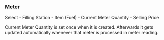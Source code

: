 ### Meter

Select
    - Filling Station
    - Item (Fuel)
    - Current Meter Quantity
    - Selling Price

Current Meter Quantity is set once when it is created. Afterwards it gets updated automatically whenever that meter is processed in meter reading.